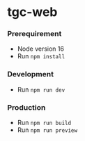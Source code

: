 # tgc-web
### Prerequirement
- Node version 16
- Run `npm install`
### Development
- Run `npm run dev`

### Production
- Run `npm run build`
- Run `npm run preview`

